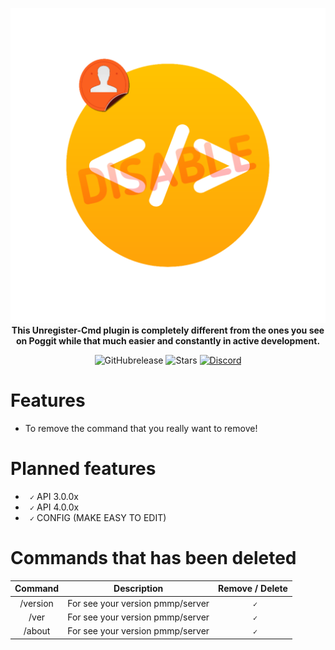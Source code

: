 <p align="center">
    <a href="https://github.com/Arzxy/Unregister-Cmd"><img src="https://github.com/Arzxy/Unregister-Cmd/blob/master/icon.png"></img></a><br>
    <b>This Unregister-Cmd plugin is completely different from the ones you see on Poggit while that much easier and constantly in active development.</b>
</p>

<p align="center">
    <img alt="GitHubrelease" src="https://img.shields.io/github/v/release/Arzxy/Unregister-Cmd?label=release&sort=semver">
      <img alt="Stars" src= "https://img.shields.io/github/stars/Arzxy/Unregister-Cmd?style=for-the-badge">
    <a href="https://discord.gg/QfVEVTY"><img src="https://img.shields.io/discord/837701868649709568?label=discord&color=7289DA&logo=discord" alt="Discord" /></a>
</p>


# Features 

- To remove the command that you really want to remove!

# Planned features

- ` ✓` API 3.0.0x
- ` ✓` API 4.0.0x
- ` ✓` CONFIG (MAKE EASY TO EDIT)

# Commands that has been deleted

|Command|Description|Remove / Delete|
|:--:|:--:|:--:|
|/version|For see your version pmmp/server |` ✓`
|/ver|For see your version pmmp/server |` ✓`
|/about|For see your version pmmp/server |` ✓`
